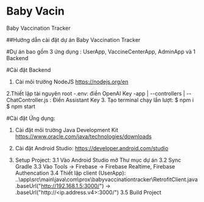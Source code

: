 # Baby Vacin
Baby Vaccination Tracker

##Hướng dẫn cài đặt dự án Baby Vaccination Tracker

#Dự án bao gồm 3 ứng dụng : UserApp, VaccineCenterApp, AdminApp
và 1 Backend

#Cài đặt Backend
1. Cài môi trường NodeJS 
	https://nodejs.org/en

2.Thiết lập tài nguyên
root
	-.env: điền OpenAI Key
	-app
	|
	--controllers
		|
		--ChatController.js : Điền Assistant Key
3. Tạo terminal chạy lần lượt:
	$	npm i
	$	npm start

#Cài đặt Ứng dụng:
1. Cài đặt môi trường Java Development Kit
	https://www.oracle.com/java/technologies/downloads

2. Cài đặt Android Studio:
	https://developer.android.com/studio

3. Setup Project:
	3.1 Vào Android Studio mở Thư mục dự án 
	3.2 Sync Gradle 
	3.3 Vào Tools -> Firebase -> Firebase Realtime,  Firebase Authencation
	3.4 Thiết lập client (UserApp): ..\app\src\main\java\com\prox\babyvaccinationtracker\RetrofitClient.java
		.baseUrl("http://192.168.1.5:3000/") 
		-> .baseUrl("http://<ip.address.v4>:3000/")
	3.5 Build Project

